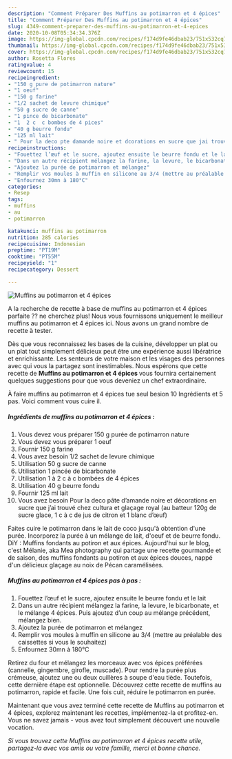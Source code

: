 ```yaml
---
description: "Comment Préparer Des Muffins au potimarron et 4 épices"
title: "Comment Préparer Des Muffins au potimarron et 4 épices"
slug: 4349-comment-preparer-des-muffins-au-potimarron-et-4-epices
date: 2020-10-08T05:34:34.376Z
image: https://img-global.cpcdn.com/recipes/f174d9fe46dbab23/751x532cq70/muffins-au-potimarron-et-4-epices-photo-principale-de-la-recette.jpg
thumbnail: https://img-global.cpcdn.com/recipes/f174d9fe46dbab23/751x532cq70/muffins-au-potimarron-et-4-epices-photo-principale-de-la-recette.jpg
cover: https://img-global.cpcdn.com/recipes/f174d9fe46dbab23/751x532cq70/muffins-au-potimarron-et-4-epices-photo-principale-de-la-recette.jpg
author: Rosetta Flores
ratingvalue: 4
reviewcount: 15
recipeingredient:
- "150 g pure de potimarron nature"
- "1 oeuf"
- "150 g farine"
- "1/2 sachet de levure chimique"
- "50 g sucre de canne"
- "1 pince de bicarbonate"
- "1  2 c  c bombes de 4 pices"
- "40 g beurre fondu"
- "125 ml lait"
- " Pour la deco pte damande noire et dcorations en sucre que jai trouv chez cultura et glaage royal au batteur 120g de sucre glace 1 c  c de jus de citron et 1 blanc duf"
recipeinstructions:
- "Fouettez l’œuf et le sucre, ajoutez ensuite le beurre fondu et le lait"
- "Dans un autre récipient mélangez la farine, la levure, le bicarbonate, et le mélange 4 épices. Puis ajoutez d’un coup au mélange précédent, mélangez bien."
- "Ajoutez la purée de potimarron et mélangez"
- "Remplir vos moules à muffin en silicone au 3/4 (mettre au préalable des caissettes si vous le souhaitez)"
- "Enfournez 30mn à 180°C"
categories:
- Resep
tags:
- muffins
- au
- potimarron

katakunci: muffins au potimarron 
nutrition: 285 calories
recipecuisine: Indonesian
preptime: "PT19M"
cooktime: "PT55M"
recipeyield: "1"
recipecategory: Dessert

---
```



![Muffins au potimarron et 4 épices](https://img-global.cpcdn.com/recipes/f174d9fe46dbab23/751x532cq70/muffins-au-potimarron-et-4-epices-photo-principale-de-la-recette.jpg)

A la recherche de recette à base de muffins au potimarron et 4 épices parfaite ?? ne cherchez plus! Nous vous fournissons uniquement le meilleur muffins au potimarron et 4 épices ici. Nous avons un grand nombre de recette à tester.

Dès que vous reconnaissez les bases de la cuisine, développer un plat ou un plat tout simplement délicieux peut être une expérience aussi libératrice et enrichissante. Les senteurs de votre maison et les visages des personnes avec qui vous la partagez sont inestimables. Nous espérons que cette recette de <strong> Muffins au potimarron et 4 épices </strong> vous fournira certainement quelques suggestions pour que vous deveniez un chef extraordinaire.

<!--inarticleads1-->

À faire muffins au potimarron et 4 épices tue seul besion 10 Ingrédients et 5 pas. Voici comment vous cuire il.

##### Ingrédients de muffins au potimarron et 4 épices :

1. Vous devez vous préparer 150 g purée de potimarron nature
1. Vous devez vous préparer 1 oeuf
1. Fournir 150 g farine
1. Vous avez besoin 1/2 sachet de levure chimique
1. Utilisation 50 g sucre de canne
1. Utilisation 1 pincée de bicarbonate
1. Utilisation 1 à 2 c à c bombées de 4 épices
1. Utilisation 40 g beurre fondu
1. Fournir 125 ml lait
1. Vous avez besoin  Pour la deco pâte d’amande noire et décorations en sucre que j’ai trouvé chez cultura et glaçage royal (au batteur 120g de sucre glace, 1 c à c de jus de citron et 1 blanc d’œuf)


Faites cuire le potimarron dans le lait de coco jusqu&#39;à obtention d&#39;une purée. Incorporez la purée à un mélange de lait, d&#39;oeuf et de beurre fondu. DiY : Muffins fondants au potiron et aux épices. Aujourd&#39;hui sur le blog, c&#39;est Mélanie, aka Mea photography qui partage une recette gourmande et de saison, des muffins fondants au potiron et aux épices douces, nappé d&#39;un délicieux glaçage au noix de Pécan caramélisées. 

<!--inarticleads2-->

##### Muffins au potimarron et 4 épices pas à pas :

1. Fouettez l’œuf et le sucre, ajoutez ensuite le beurre fondu et le lait
1. Dans un autre récipient mélangez la farine, la levure, le bicarbonate, et le mélange 4 épices. Puis ajoutez d’un coup au mélange précédent, mélangez bien.
1. Ajoutez la purée de potimarron et mélangez
1. Remplir vos moules à muffin en silicone au 3/4 (mettre au préalable des caissettes si vous le souhaitez)
1. Enfournez 30mn à 180°C


Retirez du four et mélangez les morceaux avec vos épices préférées (cannelle, gingembre, girofle, muscade). Pour rendre la purée plus crémeuse, ajoutez une ou deux cuillères à soupe d&#39;eau tiède. Toutefois, cette dernière étape est optionnelle. Découvrez cette recette de muffins au potimarron, rapide et facile. Une fois cuit, réduire le potimarron en purée. 

<!--inarticleads1-->

<p>
Maintenant que vous avez terminé cette recette de Muffins au potimarron et 4 épices, explorez maintenant les recettes, implémentez-la et profitez-en. Vous ne savez jamais - vous avez tout simplement découvert une nouvelle vocation.
</p>

<p>
<i>Si vous trouvez cette Muffins au potimarron et 4 épices recette utile, partagez-la avec vos amis ou votre famille, merci et bonne chance.</i>
</p>
